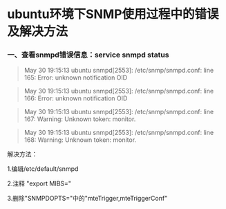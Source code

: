 # ubuntu环境下SNMP使用过程中的错误及解决方法


### 一、查看snmpd错误信息：service snmpd status
> May 30 19:15:13 ubuntu snmpd[2553]: /etc/snmp/snmpd.conf: line 165: Error: unknown notification OID

> May 30 19:15:13 ubuntu snmpd[2553]: /etc/snmp/snmpd.conf: line 166: Error: unknown notification OID

> May 30 19:15:13 ubuntu snmpd[2553]: /etc/snmp/snmpd.conf: line 167: Warning: Unknown token: monitor.

> May 30 19:15:13 ubuntu snmpd[2553]: /etc/snmp/snmpd.conf: line 168: Warning: Unknown token: monitor.

解决方法：

1.编辑/etc/default/snmpd

2.注释 "export MIBS="

3.删除"SNMPDOPTS="中的"mteTrigger,mteTriggerConf"
